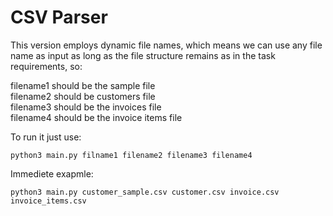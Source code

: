 # CSV Parser

This version employs dynamic file names, 
which means we can use any file name as input 
as long as the file structure 
remains as in the task requirements, so:

filename1 should be the sample file\
filename2 should be customers file\
filename3 should be the invoices file\
filename4 should be the invoice items file

To run it just use:

```
python3 main.py filname1 filename2 filename3 filename4

```

Immediete exapmle:

```
python3 main.py customer_sample.csv customer.csv invoice.csv invoice_items.csv

```